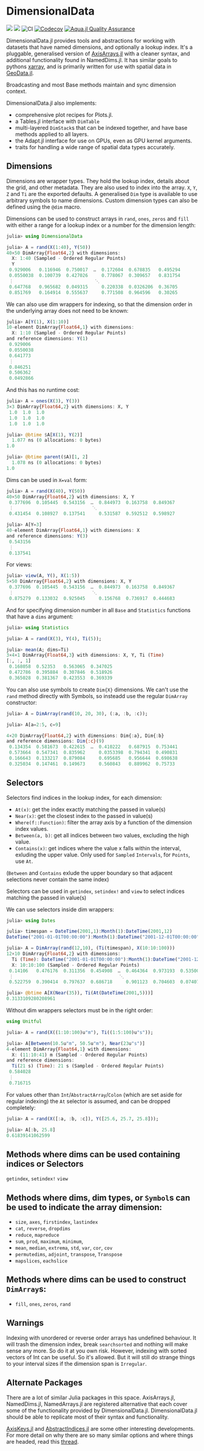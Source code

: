 # DimensionalData

[![](https://img.shields.io/badge/docs-stable-blue.svg)](https://rafaqz.github.io/DimensionalData.jl/stable)
[![](https://img.shields.io/badge/docs-dev-blue.svg)](https://rafaqz.github.io/DimensionalData.jl/dev)
![CI](https://github.com/rafaqz/DimensionalData.jl/workflows/CI/badge.svg)
[![Codecov](https://codecov.io/gh/rafaqz/DimensionalData.jl/branch/master/graph/badge.svg)](https://codecov.io/gh/rafaqz/DimensionalData.jl)
[![Aqua.jl Quality Assurance](https://img.shields.io/badge/Aqua.jl-%F0%9F%8C%A2-aqua.svg)](https://github.com/JuliaTesting/Aqua.jl)

DimensionalData.jl provides tools and abstractions for working with datasets
that have named dimensions, and optionally a lookup index. It's a pluggable, 
generalised version of [AxisArrays.jl](https://github.com/JuliaArrays/AxisArrays.jl) 
with a cleaner syntax, and additional functionality found in NamedDims.jl. It has 
similar goals to pythons [xarray](http://xarray.pydata.org/en/stable/), and is primarily
written for use with spatial data in [GeoData.jl](https://github.com/rafaqz/GeoData.jl).

Broadcasting and most Base methods maintain and sync dimension context.

DimensionalData.jl also implements:
- comprehensive plot recipes for Plots.jl.
- a Tables.jl interface with `DimTable`
- multi-layered `DimStack`s that can be indexed together, 
    and have base methods applied to all layers.
- the Adapt.jl interface for use on GPUs, even as GPU kernel arguments.
- traits for handling a wide range of spatial data types accurately.

## Dimensions

Dimensions are wrapper types. They hold the lookup index, details about the 
grid, and other metadata. They are also used to index into the array. 
`X`, `Y`, `Z` and `Ti` are the exported defaults. A generalised `Dim` type is available 
to use arbitrary symbols to name dimensions. Custom dimension types can also be defined 
using the `@dim` macro.

Dimensions can be used to construct arrays in `rand`, `ones`, `zeros` and `fill` with 
either a range for a lookup index or a number for the dimension length:

```julia
julia> using DimensionalData

julia> A = rand(X(1:40), Y(50))
40×50 DimArray{Float64,2} with dimensions:
  X: 1:40 (Sampled - Ordered Regular Points)
  Y
 0.929006   0.116946  0.750017  …  0.172604  0.678835   0.495294
 0.0550038  0.100739  0.427026     0.778067  0.309657   0.831754
 ⋮                              ⋱
 0.647768   0.965682  0.049315     0.220338  0.0326206  0.36705
 0.851769   0.164914  0.555637     0.771508  0.964596   0.30265
```

We can also use dim wrappers for indexing, so that the dimension order in the underlying array
does not need to be known:

```julia
julia> A[Y(1), X(1:10)]
10-element DimArray{Float64,1} with dimensions:
  X: 1:10 (Sampled - Ordered Regular Points)
and reference dimensions: Y(1) 
 0.929006
 0.0550038
 0.641773
 ⋮
 0.846251
 0.506362
 0.0492866
```

And this has no runtime cost:

```julia
julia> A = ones(X(3), Y(3))
3×3 DimArray{Float64,2} with dimensions: X, Y
 1.0  1.0  1.0
 1.0  1.0  1.0
 1.0  1.0  1.0

julia> @btime $A[X(1), Y(2)]
  1.077 ns (0 allocations: 0 bytes)
1.0

julia> @btime parent($A)[1, 2]
  1.078 ns (0 allocations: 0 bytes)
1.0
```

Dims can be used in `X=val` form:

```julia
julia> A = rand(X(40), Y(50))
40×50 DimArray{Float64,2} with dimensions: X, Y
 0.377696  0.105445  0.543156  …  0.844973  0.163758  0.849367
 ⋮                             ⋱
 0.431454  0.108927  0.137541     0.531587  0.592512  0.598927

julia> A[Y=3]
40-element DimArray{Float64,1} with dimensions: X
and reference dimensions: Y(3)
 0.543156
 ⋮
 0.137541
```

For views:
```julia
julia> view(A, Y(), X(1:5))
5×50 DimArray{Float64,2} with dimensions: X, Y
 0.377696  0.105445  0.543156  …  0.844973  0.163758  0.849367
 ⋮                             ⋱
 0.875279  0.133032  0.925045     0.156768  0.736917  0.444683
```

And for specifying dimension number in all `Base` and `Statistics` 
functions that have a `dims` argument:

```julia
julia> using Statistics

julia> A = rand(X(3), Y(4), Ti(5));

julia> mean(A; dims=Ti)
3×4×1 DimArray{Float64,3} with dimensions: X, Y, Ti (Time)
[:, :, 1]
 0.168058  0.52353   0.563065  0.347025
 0.472786  0.395884  0.307846  0.518926
 0.365028  0.381367  0.423553  0.369339
```

You can also use symbols to create `Dim{X}` dimensions.
We can't use the `rand` method directly with Symbols,
so insteadd use the regular `DimArray` constructor:

```julia
julia> A = DimArray(rand(10, 20, 30), (:a, :b, :c));

julia> A[a=2:5, c=9]

4×20 DimArray{Float64,2} with dimensions: Dim{:a}, Dim{:b}
and reference dimensions: Dim{:c}(9)
 0.134354  0.581673  0.422615  …  0.410222   0.687915  0.753441
 0.573664  0.547341  0.835962     0.0353398  0.794341  0.490831
 0.166643  0.133217  0.879084     0.695685   0.956644  0.698638
 0.325034  0.147461  0.149673     0.560843   0.889962  0.75733
```

## Selectors

Selectors find indices in the lookup index, for each dimension: 

- `At(x)`: get the index exactly matching the passed in value(s)
- `Near(x)`: get the closest index to the passed in value(s)
- `Where(f::Function)`: filter the array axis by a function of the 
    dimension index values.
- `Between(a, b)`: get all indices between two values, excluding the high value.
- `Contains(x)`: get indices where the value x falls within the interval, exluding 
    the upper value. Only used for `Sampled` `Intervals`, for `Points`, use `At`.
    
(`Between` and `Contains` exlude the upper boundary so that adjacent selections
never contain the same index)

Selectors can be used in `getindex`, `setindex!` and
`view` to select indices matching the passed in value(s)

We can use selectors inside dim wrappers:

```julia
julia> using Dates

julia> timespan = DateTime(2001,1):Month(1):DateTime(2001,12)
DateTime("2001-01-01T00:00:00"):Month(1):DateTime("2001-12-01T00:00:00")

julia> A = DimArray(rand(12,10), (Ti(timespan), X(10:10:100)))
12×10 DimArray{Float64,2} with dimensions:
  Ti (Time): DateTime("2001-01-01T00:00:00"):Month(1):DateTime("2001-12-01T00:00:00") (Sampled - Ordered Regular Points)
  X: 10:10:100 (Sampled - Ordered Regular Points)
 0.14106   0.476176  0.311356  0.454908  …  0.464364  0.973193  0.535004
 ⋮                                       ⋱
 0.522759  0.390414  0.797637  0.686718     0.901123  0.704603  0.0740788

julia> @btime A[X(Near(35)), Ti(At(DateTime(2001,5)))]
0.3133109280208961
```

Without dim wrappers selectors must be in the right order:

```julia
using Unitful

julia> A = rand(X((1:10:100)u"m"), Ti((1:5:100)u"s"));

julia> A[Between(10.5u"m", 50.5u"m"), Near(23u"s")]
4-element DimArray{Float64,1} with dimensions:
  X: (11:10:41) m (Sampled - Ordered Regular Points)
and reference dimensions:
  Ti(21 s) (Time): 21 s (Sampled - Ordered Regular Points)
 0.584028
 ⋮
 0.716715
```

For values other than `Int`/`AbstractArray`/`Colon` (which are set aside for
regular indexing) the `At` selector is assumed, and can be dropped completely:

```julia
julia> A = rand(X([:a, :b, :c]), Y([25.6, 25.7, 25.8]));

julia> A[:b, 25.8]
0.61839141062599
```

## Methods where dims can be used containing indices or Selectors

`getindex`, `setindex!` `view`

## Methods where dims, dim types, or `Symbol`s can be used to indicate the array dimension:

- `size`, `axes`, `firstindex`, `lastindex`
- `cat`, `reverse`, `dropdims`
- `reduce`, `mapreduce`
- `sum`, `prod`, `maximum`, `minimum`,
- `mean`, `median`, `extrema`, `std`, `var`, `cor`, `cov`
- `permutedims`, `adjoint`, `transpose`, `Transpose`
- `mapslices`, `eachslice`

## Methods where dims can be used to construct `DimArray`s:
- `fill`, `ones`, `zeros`, `rand`

## Warnings

Indexing with unordered or reverse order arrays has undefined behaviour.
It will trash the dimension index, break `searchsorted` and nothing will make
sense any more. So do it at you own risk. However, indexing with sorted vectors
of Int can be useful. So it's allowed. But it will still do strange things
to your interval sizes if the dimension span is `Irregular`.


## Alternate Packages

There are a lot of similar Julia packages in this space. AxisArrays.jl, NamedDims.jl, NamedArrays.jl are registered alternative that each cover some of the functionality provided by DimensionalData.jl. DimensionalData.jl should be able to replicate most of their syntax and functionality.

[AxisKeys.jl](https://github.com/mcabbott/AxisKeys.jl) and [AbstractIndices.jl](https://github.com/Tokazama/AbstractIndices.jl) are some other interesting developments. For more detail on why there are so many similar options and where things are headed, read this [thread](https://github.com/JuliaCollections/AxisArraysFuture/issues/1).
